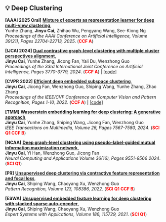## 💡 Deep Clustering

**[AAAI 2025 Oral]**
**[Mixture of experts as representation learner for deep multi-view clustering](https://doi.org/10.1609/aaai.v39i21.34430)**,<br />
   Yunhe Zhang, **Jinyu Cai**, Zhihao Wu, Pengyang Wang, See-Kiong Ng <br />
   *Proceedings of the AAAI Conference on Artificial Intelligence, Volume 39(21), Pages 22704-22713, 2025*. (<span style="color:red">**CCF A**</span>) 

**[IJCAI 2024]**
**[Dual contrastive graph-level clustering with multiple cluster perspectives alignment](https://www.ijcai.org/proceedings/2024/0417.pdf)**,<br />
   **Jinyu Cai**, Yunhe Zhang, Jicong Fan, Yali Du, Wenzhong Guo <br />
   *Proceedings of the 33rd International Joint Conference on Artificial Intelligence, Pages 3770-3779, 2024*. (<span style="color:red">**CCF A**</span>)  \| [\[code\]](https://github.com/wownice333/DCGLC)

**[CVPR 2022]**
**[Efficient deep embedded subspace clustering](https://openaccess.thecvf.com/content/CVPR2022/papers/Cai_Efficient_Deep_Embedded_Subspace_Clustering_CVPR_2022_paper.pdf)**,<br />
   **Jinyu Cai**, Jicong Fan, Wenzhong Guo, Shiping Wang, Yunhe Zhang, Zhao Zhang  <br />
   *Proceedings of the IEEE/CVF Conference on Computer Vision and Pattern Recognition, Pages 1-10, 2022*. (<span style="color:red">**CCF A**</span>) \| [\[code\]]( https://github.com/JinyuCai95/EDESC-pytorch)

**[TMM]**
**[Wasserstein embedding learning for deep clustering: A generative approach](https://doi.org/10.1109/TMM.2024.3369862)**,<br />
   **Jinyu Cai**, Yunhe Zhang, Shiping Wang, Jicong Fan, Wenzhong Guo  <br />
   *IEEE Transactions on Multimedia, Volume 26, Pages 7567-7580, 2024*. (<span style="color:red">**SCI Q1 CCF B**</span>)
   
**[NCAA]**
**[Deep graph-level clustering using pseudo-label-guided mutual information maximization network](https://doi.org/10.1016/j.eswa.2021.115729)**,<br />
   **Jinyu Cai**, Yi Han, Wenzhong Guo, Jicong Fan  <br />
   *Neural Computing and Applications Volume 36(16), Pages 9551-9566 2024*. (<span style="color:red">**SCI Q1**</span>)

**[PR]**
**[Unsupervised deep clustering via contractive feature representation and focal loss](https://doi.org/10.1016/j.patcog.2021.108386)**,<br />
   **Jinyu Cai**, Shiping Wang, Chaoyang Xu, Wenzhong Guo  <br />
   *Pattern Recognition, Volume 123, 108386, 2022*. (<span style="color:red">**SCI Q1 CCF B**</span>)

**[ESWA]**
**[Unsupervised embedded feature learning for deep clustering with stacked sparse auto-encoder](https://doi.org/10.1016/j.eswa.2021.115729)**,<br />
   **Jinyu Cai**, Shiping Wang, Chaoyang Xu, Wenzhong Guo  <br />
   *Expert Systems with Applications, Volume 186, 115729, 2021*. (<span style="color:red">**SCI Q1**</span>)


   

